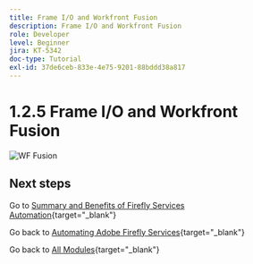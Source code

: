 ```yaml
---
title: Frame I/O and Workfront Fusion
description: Frame I/O and Workfront Fusion
role: Developer
level: Beginner
jira: KT-5342
doc-type: Tutorial
exl-id: 37de6ceb-833e-4e75-9201-88bddd38a817
---
```

# 1.2.5 Frame I/O and Workfront Fusion

![WF Fusion](./images/wffc63.png)

## Next steps

Go to [Summary and Benefits of Firefly Services Automation](./summary.md){target="_blank"}

Go back to [Automating Adobe Firefly Services](./automation.md){target="_blank"}

Go back to [All Modules](./../../../overview.md){target="_blank"}
